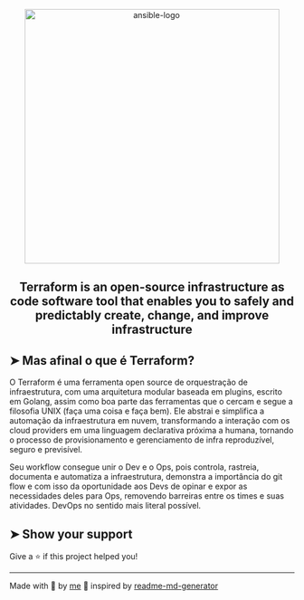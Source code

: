 <p align="center">
  <img alt="ansible-logo" src="https://miro.medium.com/max/480/1*9FQVJwRJrzPDncseivWmKg.png" width="450px"  float="center"/>
</p>

<h2 align="center">
  Terraform is an open-source infrastructure as code software tool that enables you to safely and predictably create, change, and improve infrastructure
</h2>

## ➤ Mas afinal o que é Terraform?

O Terraform é uma ferramenta open source de orquestração de infraestrutura, com uma arquitetura modular baseada em plugins, escrito em Golang, assim como boa parte das ferramentas que o cercam e segue a filosofia UNIX (faça uma coisa e faça bem). Ele abstrai e simplifica a automação da infraestrutura em nuvem, transformando a interação com os cloud providers em uma linguagem declarativa próxima a humana, tornando o processo de provisionamento e gerenciamento de infra reproduzível, seguro e previsível.

Seu workflow consegue unir o Dev e o Ops, pois controla, rastreia, documenta e automatiza a infraestrutura, demonstra a importância do git flow e com isso da oportunidade aos Devs de opinar e expor as necessidades deles para Ops, removendo barreiras entre os times e suas atividades. DevOps no sentido mais literal possível.

## ➤ Show your support

Give a ⭐️ if this project helped you!

---

Made with 💜 by [me](https://github.com/lpmatos) :wave: inspired by [readme-md-generator](https://github.com/kefranabg/readme-md-generator)

